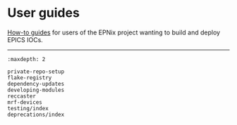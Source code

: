 # User guides

[How-to guides] for users of the EPNix project wanting to build and deploy EPICS IOCs.

----

```{toctree}
:maxdepth: 2

private-repo-setup
flake-registry
dependency-updates
developing-modules
reccaster
mrf-devices
testing/index
deprecations/index
```

[how-to guides]: https://diataxis.fr/how-to-guides/
